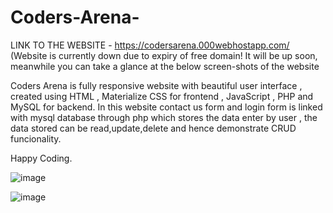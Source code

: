 # Coders-Arena-

LINK TO THE WEBSITE - https://codersarena.000webhostapp.com/ (Website is currently down due to expiry of free domain! It will be up soon, meanwhile you can take a glance at the below screen-shots of the website 

Coders Arena is fully responsive website with beautiful user interface , created using HTML , Materialize CSS for frontend , JavaScript , PHP and MySQL for backend.
In this website contact us form and login form is linked with mysql database through php which stores the data enter by user , the data stored can be read,update,delete and hence demonstrate CRUD funcionality.

Happy Coding.

![image](https://user-images.githubusercontent.com/80956416/133234128-f48a8db6-5f3a-4d0a-9124-bc06b01a7df1.png)


![image](https://user-images.githubusercontent.com/80956416/133234230-a1b94c74-ff30-4eca-86b8-0c11e5eb8d0f.png)


